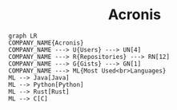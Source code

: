 <h1 align="center">Acronis</h1>

```mermaid
graph LR
COMPANY_NAME{Acronis}
COMPANY_NAME ---> U{Users} ---> UN[4]
COMPANY_NAME ---> R{Repositories} ---> RN[12]
COMPANY_NAME ---> G{Gists} ---> GN[1]
COMPANY_NAME ---> ML{Most Used<br>Languages}
ML --> Java[Java]
ML --> Python[Python]
ML --> Rust[Rust]
ML --> C[C]
```
